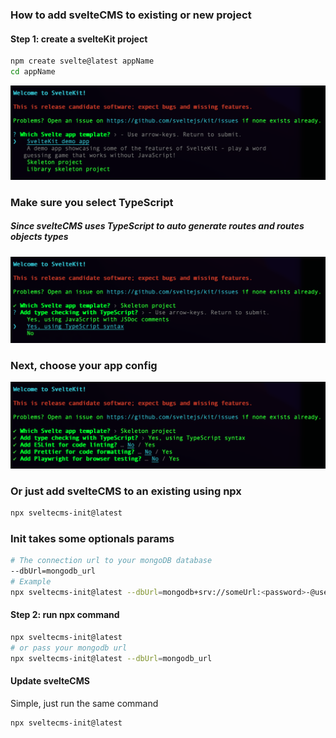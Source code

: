 ### How to add svelteCMS to existing or new project
#### Step 1: create a svelteKit project
``` bash
npm create svelte@latest appName
cd appName
```
![create svelte kit](https://github.com/sveltecms/sveltecms-core/raw/main/package/src/images/step-1.png)
### Make sure you select TypeScript
##### Since svelteCMS uses TypeScript to auto generate routes and routes objects types
![create svelte kit](https://github.com/sveltecms/sveltecms-core/raw/main/package/src/images/step-2.png)
### Next, choose your app config
![create svelte kit](https://github.com/sveltecms/sveltecms-core/raw/main/package/src/images/step-3.png)
### Or just add svelteCMS to an existing using npx
``` bash
npx sveltecms-init@latest
```
### Init takes some optionals params
``` bash
# The connection url to your mongoDB database
--dbUrl=mongodb_url
# Example
npx sveltecms-init@latest --dbUrl=mongodb+srv://someUrl:<password>-@user.mongodb.net/
```
#### Step 2: run npx command
``` bash
npx sveltecms-init@latest
# or pass your mongodb url
npx sveltecms-init@latest --dbUrl=mongodb_url
```
#### Update svelteCMS
Simple, just run the same command
```
npx sveltecms-init@latest
```